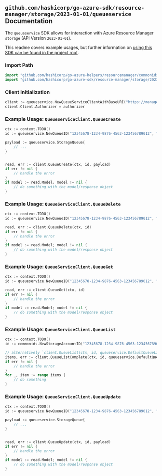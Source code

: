 
## `github.com/hashicorp/go-azure-sdk/resource-manager/storage/2023-01-01/queueservice` Documentation

The `queueservice` SDK allows for interaction with Azure Resource Manager `storage` (API Version `2023-01-01`).

This readme covers example usages, but further information on [using this SDK can be found in the project root](https://github.com/hashicorp/go-azure-sdk/tree/main/docs).

### Import Path

```go
import "github.com/hashicorp/go-azure-helpers/resourcemanager/commonids"
import "github.com/hashicorp/go-azure-sdk/resource-manager/storage/2023-01-01/queueservice"
```


### Client Initialization

```go
client := queueservice.NewQueueServiceClientWithBaseURI("https://management.azure.com")
client.Client.Authorizer = authorizer
```


### Example Usage: `QueueServiceClient.QueueCreate`

```go
ctx := context.TODO()
id := queueservice.NewQueueID("12345678-1234-9876-4563-123456789012", "example-resource-group", "storageAccountName", "queueName")

payload := queueservice.StorageQueue{
	// ...
}


read, err := client.QueueCreate(ctx, id, payload)
if err != nil {
	// handle the error
}
if model := read.Model; model != nil {
	// do something with the model/response object
}
```


### Example Usage: `QueueServiceClient.QueueDelete`

```go
ctx := context.TODO()
id := queueservice.NewQueueID("12345678-1234-9876-4563-123456789012", "example-resource-group", "storageAccountName", "queueName")

read, err := client.QueueDelete(ctx, id)
if err != nil {
	// handle the error
}
if model := read.Model; model != nil {
	// do something with the model/response object
}
```


### Example Usage: `QueueServiceClient.QueueGet`

```go
ctx := context.TODO()
id := queueservice.NewQueueID("12345678-1234-9876-4563-123456789012", "example-resource-group", "storageAccountName", "queueName")

read, err := client.QueueGet(ctx, id)
if err != nil {
	// handle the error
}
if model := read.Model; model != nil {
	// do something with the model/response object
}
```


### Example Usage: `QueueServiceClient.QueueList`

```go
ctx := context.TODO()
id := commonids.NewStorageAccountID("12345678-1234-9876-4563-123456789012", "example-resource-group", "storageAccountName")

// alternatively `client.QueueList(ctx, id, queueservice.DefaultQueueListOperationOptions())` can be used to do batched pagination
items, err := client.QueueListComplete(ctx, id, queueservice.DefaultQueueListOperationOptions())
if err != nil {
	// handle the error
}
for _, item := range items {
	// do something
}
```


### Example Usage: `QueueServiceClient.QueueUpdate`

```go
ctx := context.TODO()
id := queueservice.NewQueueID("12345678-1234-9876-4563-123456789012", "example-resource-group", "storageAccountName", "queueName")

payload := queueservice.StorageQueue{
	// ...
}


read, err := client.QueueUpdate(ctx, id, payload)
if err != nil {
	// handle the error
}
if model := read.Model; model != nil {
	// do something with the model/response object
}
```
